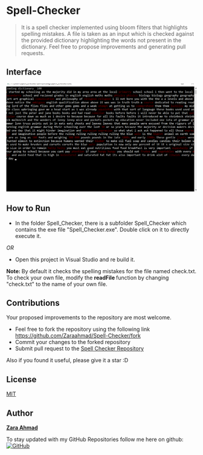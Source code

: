 # Spell-Checker
> It is a spell checker implemented using bloom filters that highlights spelling mistakes. A file is taken as an input which is checked against the provided dictionary highlighting the words not present in the dictionary.
Feel free to propose improvements and generating pull requests.


## Interface
![](sc.png)


## How to Run
* In the folder Spell_Checker, there is a subfolder Spell_Checker which contains the exe file "Spell_Checker.exe". Double click on it to directly execute it.

*OR*
* Open this project in Visual Studio and re build it.

<B> Note: </B> By default it checks the spelling mistakes for the file named check.txt. To check your own file, modify the <b> readFile </b> function by changing "check.txt" to the name of your own file.

## Contributions
Your proposed improvements to the repository are most welcome.
* Feel free to fork the repository using the following link <https://github.com/Zaraahmad/Spell-Checker/fork>
* Commit your changes to the forked repository
* Submit pull request to the [Spell Checker Repository](https://github.com/Zaraahmad/Spell-Checker)

Also if you found it useful, please give it a star :D

## License
[MIT](../master/LICENSE)

## Author
[**Zara Ahmad**](https://github.com/Zaraahmad)

To stay updated with my GitHub Repositories follow me here on github:<br/>
[![GitHub](https://img.shields.io/badge/Connect-zaraahmad-blue.svg?logo=Github&longCache=true&style=flatl&label=Follow)](https://github.com/zaraahmad)
